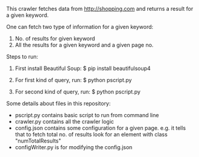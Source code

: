 This crawler fetches data from http://shopping.com and returns a result for a given keyword.

One can fetch two type of information for a given keyword:
1) No. of results for given keyword
2) All the results for a given keyword and a given page no.

Steps to run:
1) First install Beautiful Soup:
$ pip install beautifulsoup4

2) For first kind of query, run:
$ python pscript.py <keyword>

3) For second kind of query, run:
$ python pscript.py <keyword> <page number>

Some details about files in this repository:
- pscript.py contains basic script to run from command line
- crawler.py contains all the crawler logic
- config.json contains some configuration for a given page. e.g. it tells that to fetch total no. of results look for an element with class "numTotalResults"
- configWriter.py is for modifying the config.json

